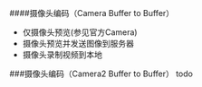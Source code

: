 ####摄像头编码（Camera Buffer to Buffer）

- 仅摄像头预览(参见官方Camera)
- 摄像头预览并发送图像到服务器
- 摄像头录制视频到本地

###摄像头编码（Camera2 Buffer to Buffer）
todo